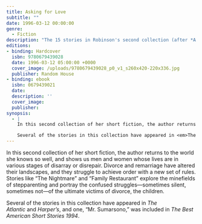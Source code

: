 ```yaml
---
title: Asking for Love
subtitle: ""
date: 1996-03-12 00:00:00
genre:
  - Fiction
description: "The 15 stories in Robinson's second collection (after *A Glimpse of Scarlet*) serve as clear windows into the posh world of East Coast WASPs."
editions:
- binding: Hardcover
  isbn: 9780679439028
  date: 1996-03-12 05:00:00 +0000  
  cover_image: /uploads/9780679439028_p0_v1_s260x420-220x336.jpg
  publisher: Random House
- binding: ebook
  isbn: 0679439021
  date: 
  description: ''
  cover_image: 
  publisher: 
synopsis:
  - |
    In this second collection of her short fiction, the author returns to the world she knows so well, and shows us men and women whose lives are in various stages of disarray or disrepair. Divorce and remarriage have altered their landscapes, and they struggle to achieve order with a new set of rules. Stories like “The Nightmare” and “Family Restaurant” explore the minefields of stepparenting and portray the confused struggles—sometimes silent, sometimes not—of the ultimate victims of divorce, the children.

    Several of the stories in this collection have appeared in <em>The Atlantic</em> and <em>Harper’s</em>, and one, “Mr. Sumarsono,” was included in <em>The Best American Short Stories 1994</em>.
---
```

In this second collection of her short fiction, the author returns to the world she knows so well, and shows us men and women whose lives are in various stages of disarray or disrepair. Divorce and remarriage have altered their landscapes, and they struggle to achieve order with a new set of rules. Stories like “The Nightmare” and “Family Restaurant” explore the minefields of stepparenting and portray the confused struggles—sometimes silent, sometimes not—of the ultimate victims of divorce, the children.

Several of the stories in this collection have appeared in *The Atlantic* and *Harper’s*, and one, “Mr. Sumarsono,” was included in *The Best American Short Stories 1994*.
